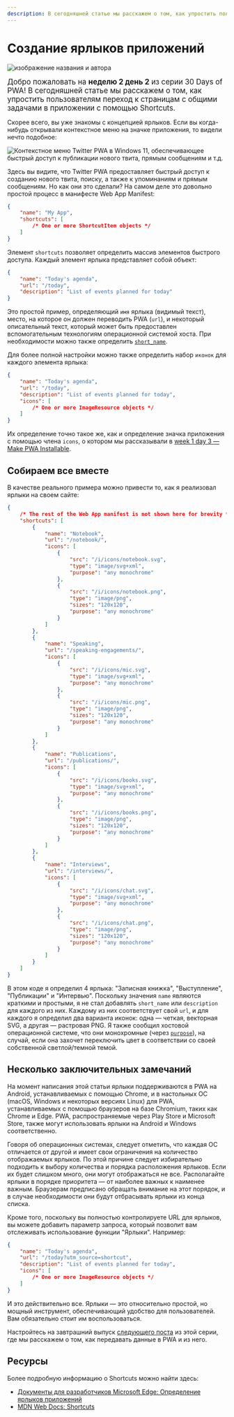 ```yaml
---
description: В сегодняшней статье мы расскажем о том, как упростить пользователям переход к страницам с общими задачами в приложении с помощью Shortcuts
---
```


# Создание ярлыков приложений

![изображение названия и автора](_media/day-02.jpg)

<big>Добро пожаловать на **неделю 2 день 2** из серии 30 Days of PWA! В сегодняшней статье мы расскажем о том, как упростить пользователям переход к страницам с общими задачами в приложении с помощью Shortcuts.</big>

Скорее всего, вы уже знакомы с концепцией ярлыков. Если вы когда-нибудь открывали контекстное меню на значке приложения, то видели нечто подобное:

![Контекстное меню Twitter PWA в Windows 11, обеспечивающее быстрый доступ к публикации нового твита, прямым сообщениям и т.д.](_media/day-02-01.jpg)

Здесь вы видите, что Twitter PWA предоставляет быстрый доступ к созданию нового твита, поиску, а также к упоминаниям и прямым сообщениям. Но как они это сделали? На самом деле это довольно простой процесс в манифесте Web App Manifest:

```json
{
    "name": "My App",
    "shortcuts": [
        /* One or more ShortcutItem objects */
    ]
}
```

Элемент `shortcuts` позволяет определить массив элементов быстрого доступа. Каждый элемент ярлыка представляет собой объект:

```json
{
    "name": "Today's agenda",
    "url": "/today",
    "description": "List of events planned for today"
}
```

Это простой пример, определяющий `имя` ярлыка (видимый текст), место, на которое он должен переводить PWA (`url`), и некоторый описательный текст, который может быть предоставлен вспомогательным технологиям операционной системой хоста. При необходимости можно также определить [`short_name`](https://developer.mozilla.org/docs/Web/Manifest/short_name).

Для более полной настройки можно также определить набор `иконок` для каждого элемента ярлыка:

```json
{
    "name": "Today's agenda",
    "url": "/today",
    "description": "List of events planned for today",
    "icons": [
        /* One or more ImageResource objects */
    ]
}
```

Их определение точно такое же, как и определение значка приложения с помощью члена `icons`, о котором мы рассказывали в [week 1 day 3 — Make PWA Installable](../core-concepts/03.md).

## Собираем все вместе

В качестве реального примера можно привести то, как я реализовал ярлыки на своем сайте:

```json
{
    /* The rest of the Web App manifest is not shown here for brevity */
    "shortcuts": [
        {
            "name": "Notebook",
            "url": "/notebook/",
            "icons": [
                {
                    "src": "/i/icons/notebook.svg",
                    "type": "image/svg+xml",
                    "purpose": "any monochrome"
                },
                {
                    "src": "/i/icons/notebook.png",
                    "type": "image/png",
                    "sizes": "120x120",
                    "purpose": "any monochrome"
                }
            ]
        },
        {
            "name": "Speaking",
            "url": "/speaking-engagements/",
            "icons": [
                {
                    "src": "/i/icons/mic.svg",
                    "type": "image/svg+xml",
                    "purpose": "any monochrome"
                },
                {
                    "src": "/i/icons/mic.png",
                    "type": "image/png",
                    "sizes": "120x120",
                    "purpose": "any monochrome"
                }
            ]
        },
        {
            "name": "Publications",
            "url": "/publications/",
            "icons": [
                {
                    "src": "/i/icons/books.svg",
                    "type": "image/svg+xml",
                    "purpose": "any monochrome"
                },
                {
                    "src": "/i/icons/books.png",
                    "type": "image/png",
                    "sizes": "120x120",
                    "purpose": "any monochrome"
                }
            ]
        },
        {
            "name": "Interviews",
            "url": "/interviews/",
            "icons": [
                {
                    "src": "/i/icons/chat.svg",
                    "type": "image/svg+xml",
                    "purpose": "any monochrome"
                },
                {
                    "src": "/i/icons/chat.png",
                    "type": "image/png",
                    "sizes": "120x120",
                    "purpose": "any monochrome"
                }
            ]
        }
    ]
}
```

В этом коде я определил 4 ярлыка: "Записная книжка", "Выступление", "Публикации" и "Интервью". Поскольку значения `name` являются краткими и простыми, я не стал добавлять `short_name` или `description` для каждого из них. Каждому из них соответствует свой `url`, и для каждого я определил два варианта иконок: одна — четкая, векторная SVG, а другая — растровая PNG. Я также сообщил хостовой операционной системе, что они монохромные (через [`purpose`](https://developer.mozilla.org/docs/Web/Manifest/icons#values)), на случай, если она захочет переключить цвет в соответствии со своей собственной светлой/темной темой.

## Несколько заключительных замечаний

На момент написания этой статьи ярлыки поддерживаются в PWA на Android, устанавливаемых с помощью Chrome, и в настольных ОС (macOS, Windows и некоторых версиях Linux) для PWA, устанавливаемых с помощью браузеров на базе Chromium, таких как Chrome и Edge. PWA, распространяемые через Play Store и Microsoft Store, также могут использовать ярлыки на Android и Windows соответственно.

Говоря об операционных системах, следует отметить, что каждая ОС отличается от другой и имеет свои ограничения на количество отображаемых ярлыков. По этой причине следует избирательно подходить к выбору количества и порядка расположения ярлыков. Если их будет слишком много, они могут отображаться не все. Располагайте ярлыки в порядке приоритета — от наиболее важных к наименее важным. Браузерам предписано обращать внимание на этот порядок, и в случае необходимости они будут отбрасывать ярлыки из конца списка.

Кроме того, поскольку вы полностью контролируете URL для ярлыков, вы можете добавить параметр запроса, который позволит вам отслеживать использование функции "Ярлыки". Например:

```json
{
    "name": "Today's agenda",
    "url": "/today?utm_source=shortcut",
    "description": "List of events planned for today",
    "icons": [
        /* One or more ImageResource objects */
    ]
}
```

И это действительно все. Ярлыки — это относительно простой, но мощный инструмент, обеспечивающий удобство для пользователей. Вам обязательно стоит им воспользоваться.

Настройтесь на завтрашний выпуск [следующего поста](./03.md) из этой серии, где мы расскажем о том, как передавать данные в PWA и из него.

## Ресурсы

Более подробную информацию о Shortcuts можно найти здесь:

-   [Документы для разработчиков Microsoft Edge: Определение ярлыков приложений](https://learn.microsoft.com/en-us/microsoft-edge/progressive-web-apps-chromium/how-to/shortcuts)
-   [MDN Web Docs: Shortcuts](https://developer.mozilla.org/docs/Web/Manifest/shortcuts)
